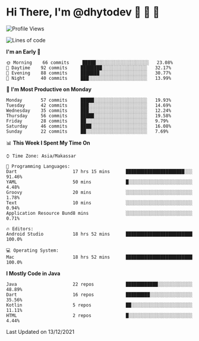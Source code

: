 # Hi There, I'm @dhytodev 👋 👋 👋

<!--
**DhytoDev/dhytodev** is a ✨ _special_ ✨ repository because its `README.md` (this file) appears on your GitHub profile.

Here are some ideas to get you started:

- 🔭 I’m currently working on ...
- 🌱 I’m currently learning ...
- 👯 I’m looking to collaborate on ...
- 🤔 I’m looking for help with ...
- 💬 Ask me about ...
- 📫 How to reach me: ...
- 😄 Pronouns: ...
- ⚡ Fun fact: ...
-->

<!--START_SECTION:waka-->
![Profile Views](http://img.shields.io/badge/Profile%20Views-0-blue)

![Lines of code](https://img.shields.io/badge/From%20Hello%20World%20I%27ve%20Written-141%20Thousand%20lines%20of%20code-blue)

**I'm an Early 🐤** 

```text
🌞 Morning    66 commits     █████░░░░░░░░░░░░░░░░░░░░   23.08% 
🌆 Daytime    92 commits     ████████░░░░░░░░░░░░░░░░░   32.17% 
🌃 Evening    88 commits     ███████░░░░░░░░░░░░░░░░░░   30.77% 
🌙 Night      40 commits     ███░░░░░░░░░░░░░░░░░░░░░░   13.99%

```
📅 **I'm Most Productive on Monday** 

```text
Monday       57 commits     █████░░░░░░░░░░░░░░░░░░░░   19.93% 
Tuesday      42 commits     ███░░░░░░░░░░░░░░░░░░░░░░   14.69% 
Wednesday    35 commits     ███░░░░░░░░░░░░░░░░░░░░░░   12.24% 
Thursday     56 commits     █████░░░░░░░░░░░░░░░░░░░░   19.58% 
Friday       28 commits     ██░░░░░░░░░░░░░░░░░░░░░░░   9.79% 
Saturday     46 commits     ████░░░░░░░░░░░░░░░░░░░░░   16.08% 
Sunday       22 commits     ██░░░░░░░░░░░░░░░░░░░░░░░   7.69%

```


📊 **This Week I Spent My Time On** 

```text
⌚︎ Time Zone: Asia/Makassar

💬 Programming Languages: 
Dart                     17 hrs 15 mins      ██████████████████████░░░   91.46% 
YAML                     50 mins             █░░░░░░░░░░░░░░░░░░░░░░░░   4.48% 
Groovy                   20 mins             ░░░░░░░░░░░░░░░░░░░░░░░░░   1.78% 
Text                     10 mins             ░░░░░░░░░░░░░░░░░░░░░░░░░   0.94% 
Application Resource Bund8 mins              ░░░░░░░░░░░░░░░░░░░░░░░░░   0.71%

🔥 Editors: 
Android Studio           18 hrs 52 mins      █████████████████████████   100.0%

💻 Operating System: 
Mac                      18 hrs 52 mins      █████████████████████████   100.0%

```

**I Mostly Code in Java** 

```text
Java                     22 repos            ████████████░░░░░░░░░░░░░   48.89% 
Dart                     16 repos            █████████░░░░░░░░░░░░░░░░   35.56% 
Kotlin                   5 repos             ██░░░░░░░░░░░░░░░░░░░░░░░   11.11% 
HTML                     2 repos             █░░░░░░░░░░░░░░░░░░░░░░░░   4.44%

```



 Last Updated on 13/12/2021
<!--END_SECTION:waka-->

